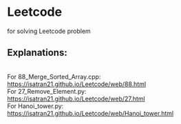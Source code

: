 # Leetcode
for solving Leetcode problem

## Explanations:
<br> For 88_Merge_Sorted_Array.cpp: https://isatran21.github.io/Leetcode/web/88.html
<br> For 27_Remove_Element.py: https://isatran21.github.io/Leetcode/web/27.html
<br> For Hanoi_tower.py: https://isatran21.github.io/Leetcode/web/Hanoi_tower.html



